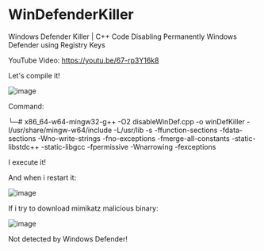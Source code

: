 <!--
category: malware
subcategory: defensive-evasion
origin: S12cybersecurity
risk_level: high
possible_abuse: disables security controls, persistence
hardening_tips: monitor for AV tampering, restrict admin privileges
related: windows, defender, evasion, persistence
opsec: high

tags: [malware, evasion, windows, defender, persistence, offensive]
-->
# WinDefenderKiller
Windows Defender Killer | C++ Code Disabling Permanently Windows Defender using Registry Keys

YouTube Video:
https://youtu.be/67-rp3Y16k8

Let's compile it!

![image](https://github.com/S12cybersecurity/WinDefenderKiller/assets/79543461/7e4f97e5-0d6e-4662-9935-2b61f5fc4a32)

Command:

└─# x86_64-w64-mingw32-g++ -O2 disableWinDef.cpp -o winDefKiller -I/usr/share/mingw-w64/include -L/usr/lib -s -ffunction-sections -fdata-sections -Wno-write-strings -fno-exceptions -fmerge-all-constants -static-libstdc++ -static-libgcc -fpermissive -Wnarrowing -fexceptions

I execute it!

And when i restart it:

![image](https://github.com/S12cybersecurity/WinDefenderKiller/assets/79543461/2c410420-9ca4-4484-b0f1-cf547dfe1f7b)

If i try to download mimikatz malicious binary:

![image](https://github.com/S12cybersecurity/WinDefenderKiller/assets/79543461/2f5e78b0-33f0-4012-a1d8-84ae8e26b6e7)

Not detected by Windows Defender!
